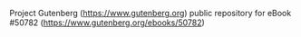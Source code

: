 Project Gutenberg (https://www.gutenberg.org) public repository for
eBook #50782 (https://www.gutenberg.org/ebooks/50782)
